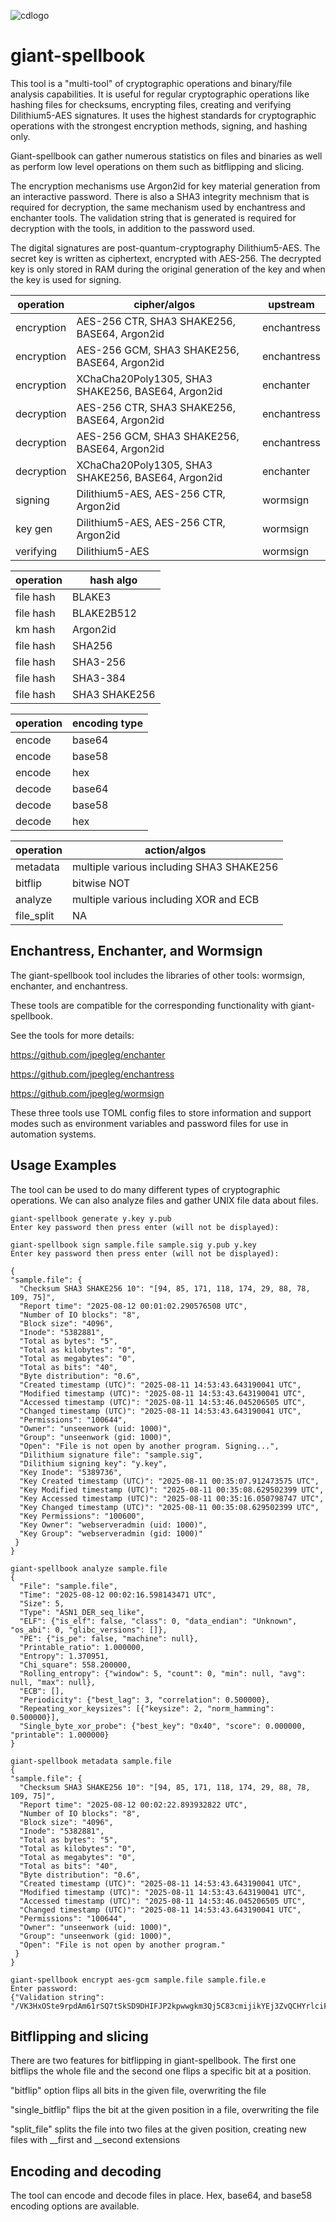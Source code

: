 ![cdlogo](https://carefuldata.com/images/cdlogo.png)

# giant-spellbook

This tool is a "multi-tool" of cryptographic operations and binary/file analysis capabilities. It is useful for regular cryptographic operations like hashing files for checksums, encrypting files, creating and verifying Dilithium5-AES signatures. It uses the highest standards for cryptographic operations with the strongest encryption methods, signing, and hashing only.

Giant-spellbook can gather numerous statistics on files and binaries as well as perform low level operations on them such as bitflipping and slicing.

The encryption mechanisms use Argon2id for key material generation from an interactive password. There is also a SHA3 integrity mechnism that is required for decryption, the same mechanism used by enchantress and enchanter tools. The validation string that is generated is required for decryption with the tools, in addition to the password used.

The digital signatures are post-quantum-cryptography Dilithium5-AES. The secret key is written as ciphertext, encrypted with AES-256. The decrypted key is only stored in RAM during the original generation of the key and when the key is used for signing.



| operation  | cipher/algos                                         | upstream     |
|------------|------------------------------------------------------|--------------|
| encryption | AES-256 CTR, SHA3 SHAKE256, BASE64, Argon2id         | enchantress  |
| encryption | AES-256 GCM, SHA3 SHAKE256, BASE64, Argon2id         | enchantress  |
| encryption | XChaCha20Poly1305, SHA3 SHAKE256, BASE64, Argon2id   | enchanter    |
| decryption | AES-256 CTR, SHA3 SHAKE256, BASE64, Argon2id         | enchantress  |
| decryption | AES-256 GCM, SHA3 SHAKE256, BASE64, Argon2id         | enchantress  |
| decryption | XChaCha20Poly1305, SHA3 SHAKE256, BASE64, Argon2id   | enchanter    |
| signing    | Dilithium5-AES, AES-256 CTR, Argon2id                | wormsign     |
| key gen    | Dilithium5-AES, AES-256 CTR, Argon2id                | wormsign     |
| verifying  | Dilithium5-AES                                       | wormsign     |

| operation  | hash algo                                            |
|------------|------------------------------------------------------|                                       
| file hash  | BLAKE3                                               |
| file hash  | BLAKE2B512                                           |
| km hash    | Argon2id                                             |
| file hash  | SHA256                                               |
| file hash  | SHA3-256                                             | 
| file hash  | SHA3-384                                             |
| file hash  | SHA3 SHAKE256                                        |

| operation  | encoding type                                        |
|------------|------------------------------------------------------| 
| encode     | base64                                               |
| encode     | base58                                               |
| encode     | hex                                                  |
| decode     | base64                                               |
| decode     | base58                                               |
| decode     | hex                                                  |

| operation  | action/algos                                         |
|------------|------------------------------------------------------| 
| metadata   | multiple various including SHA3 SHAKE256             | 
| bitflip    | bitwise NOT                                          | 
| analyze    | multiple various including XOR and ECB               |
| file_split | NA                                                   |


## Enchantress, Enchanter, and Wormsign

The giant-spellbook tool includes the libraries of other tools: wormsign, enchanter, and enchantress.

These tools are compatible for the corresponding functionality with giant-spellbook.

See the tools for more details:

https://github.com/jpegleg/enchanter

https://github.com/jpegleg/enchantress

https://github.com/jpegleg/wormsign

These three tools use TOML config files to store information and support modes such as environment variables and password files for use in automation systems.


## Usage Examples

The tool can be used to do many different types of cryptographic operations. We can also analyze files and gather UNIX file data about files.

```
giant-spellbook generate y.key y.pub
Enter key password then press enter (will not be displayed):

giant-spellbook sign sample.file sample.sig y.pub y.key
Enter key password then press enter (will not be displayed):

{
"sample.file": {
  "Checksum SHA3 SHAKE256 10": "[94, 85, 171, 118, 174, 29, 88, 78, 109, 75]",
  "Report time": "2025-08-12 00:01:02.290576508 UTC",
  "Number of IO blocks": "8",
  "Block size": "4096",
  "Inode": "5382881",
  "Total as bytes": "5",
  "Total as kilobytes": "0",
  "Total as megabytes": "0",
  "Total as bits": "40",
  "Byte distribution": "0.6",
  "Created timestamp (UTC)": "2025-08-11 14:53:43.643190041 UTC",
  "Modified timestamp (UTC)": "2025-08-11 14:53:43.643190041 UTC",
  "Accessed timestamp (UTC)": "2025-08-11 14:53:46.045206505 UTC",
  "Changed timestamp (UTC)": "2025-08-11 14:53:43.643190041 UTC",
  "Permissions": "100644",
  "Owner": "unseenwork (uid: 1000)",
  "Group": "unseenwork (gid: 1000)",
  "Open": "File is not open by another program. Signing...",
  "Dilithium signature file": "sample.sig",
  "Dilithium signing key": "y.key",
  "Key Inode": "5389736",
  "Key Created timestamp (UTC)": "2025-08-11 00:35:07.912473575 UTC",
  "Key Modified timestamp (UTC)": "2025-08-11 00:35:08.629502399 UTC",
  "Key Accessed timestamp (UTC)": "2025-08-11 00:35:16.050798747 UTC",
  "Key Changed timestamp (UTC)": "2025-08-11 00:35:08.629502399 UTC",
  "Key Permissions": "100600",
  "Key Owner": "webserveradmin (uid: 1000)",
  "Key Group": "webserveradmin (gid: 1000)"
 }
}

giant-spellbook analyze sample.file
{
  "File": "sample.file",
  "Time": "2025-08-12 00:02:16.598143471 UTC",
  "Size": 5,
  "Type": "ASN1_DER_seq_like",
  "ELF": {"is_elf": false, "class": 0, "data_endian": "Unknown", "os_abi": 0, "glibc_versions": []},
  "PE": {"is_pe": false, "machine": null},
  "Printable_ratio": 1.000000,
  "Entropy": 1.370951,
  "Chi_square": 558.200000,
  "Rolling_entropy": {"window": 5, "count": 0, "min": null, "avg": null, "max": null},
  "ECB": [],
  "Periodicity": {"best_lag": 3, "correlation": 0.500000},
  "Repeating_xor_keysizes": [{"keysize": 2, "norm_hamming": 0.500000}],
  "Single_byte_xor_probe": {"best_key": "0x40", "score": 0.000000, "printable": 1.000000}
}

giant-spellbook metadata sample.file
{
"sample.file": {
  "Checksum SHA3 SHAKE256 10": "[94, 85, 171, 118, 174, 29, 88, 78, 109, 75]",
  "Report time": "2025-08-12 00:02:22.893932822 UTC",
  "Number of IO blocks": "8",
  "Block size": "4096",
  "Inode": "5382881",
  "Total as bytes": "5",
  "Total as kilobytes": "0",
  "Total as megabytes": "0",
  "Total as bits": "40",
  "Byte distribution": "0.6",
  "Created timestamp (UTC)": "2025-08-11 14:53:43.643190041 UTC",
  "Modified timestamp (UTC)": "2025-08-11 14:53:43.643190041 UTC",
  "Accessed timestamp (UTC)": "2025-08-11 14:53:46.045206505 UTC",
  "Changed timestamp (UTC)": "2025-08-11 14:53:43.643190041 UTC",
  "Permissions": "100644",
  "Owner": "unseenwork (uid: 1000)",
  "Group": "unseenwork (gid: 1000)",
  "Open": "File is not open by another program."
 }
}

giant-spellbook encrypt aes-gcm sample.file sample.file.e
Enter password:
{"Validation string": "/VK3HxOSte9rpdAm61rSQ7tSkSD9DHIFJP2kpwwgkm3Qj5C83cmijikYEj3ZvQCHYrlciFDGRRMPQ8JNRLCGrQ=="}
```

## Bitflipping and slicing

There are two features for bitflipping in giant-spellbook. The first one bitflips the whole file and the second one flips a specific bit at a position.

"bitflip" option flips all bits in the given file, overwriting the file

"single_bitflip" flips the bit at the given position in a file, overwriting the file

"split_file" splits the file into two files at the given position, creating new files with __first and __second extensions

## Encoding and decoding

The tool can encode and decode files in place. Hex, base64, and base58 encoding options are available.

